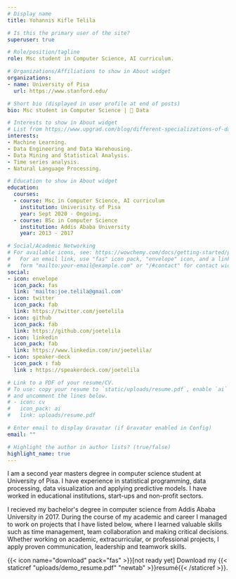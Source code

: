 ```yaml
---
# Display name
title: Yohannis Kifle Telila

# Is this the primary user of the site?
superuser: true

# Role/position/tagline
role: Msc student in Computer Science, AI curriculum.

# Organizations/Affiliations to show in About widget
organizations:
- name: University of Pisa
  url: https://www.stanford.edu/

# Short bio (displayed in user profile at end of posts)
bio: Msc student in Computer Science | 💚 Data

# Interests to show in About widget
# List from https://www.upgrad.com/blog/different-specializations-of-data-science/
interests:
- Machine Learning.
- Data Engineering and Data Warehousing.
- Data Mining and Statistical Analysis.
- Time series analysis.
- Natural Language Processing.

# Education to show in About widget
education:
  courses:
  - course: Msc in Computer Science, AI curriculum
    institution: Univerisity of Pisa
    year: Sept 2020 - Ongoing.
  - course: BSc in Computer Science
    institution: Addis Ababa University
    year: 2013 - 2017

# Social/Academic Networking
# For available icons, see: https://wowchemy.com/docs/getting-started/page-builder/#icons
#   For an email link, use "fas" icon pack, "envelope" icon, and a link in the
#   form "mailto:your-email@example.com" or "/#contact" for contact widget.
social:
- icon: envelope
  icon_pack: fas
  link: 'mailto:joe.telila@gmail.com'
- icon: twitter
  icon_pack: fab
  link: https://twitter.com/joetelila
- icon: github
  icon_pack: fab
  link: https://github.com/joetelila
- icon: linkedin
  icon_pack: fab
  link: https://www.linkedin.com/in/joetelila/
- icon: speaker-deck
  icon_pack : fab
  link : https://speakerdeck.com/joetelila

# Link to a PDF of your resume/CV.
# To use: copy your resume to `static/uploads/resume.pdf`, enable `ai` icons in `params.toml`, 
# and uncomment the lines below.
# - icon: cv
#   icon_pack: ai
#   link: uploads/resume.pdf

# Enter email to display Gravatar (if Gravatar enabled in Config)
email: ""

# Highlight the author in author lists? (true/false)
highlight_name: true
---
```


I am a second year masters degree in computer science student at University of Pisa. I have experience in statistical programming, data processing, data visualization and applying predictive models. I have worked in educational institutions, start-ups and non-profit sectors. 

I recieved my bachelor's degree in computer science from Addis Ababa University in 2017. During the course of my academic and career I managed to work on projects that I have listed below, where I learned valuable skills such as time management, team collaboration and making critical decisions. Whether working on academic, extracurricular, or professional projects, I apply proven communication, leadership and teamwork skills.

{{< icon name="download" pack="fas" >}}[not ready yet] Download my {{< staticref "uploads/demo_resume.pdf" "newtab" >}}resumé{{< /staticref >}}.
